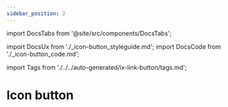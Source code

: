 ```yaml
---
sidebar_position: 2
---
```


import DocsTabs from '@site/src/components/DocsTabs';

import DocsUx from './\_icon-button_styleguide.md';
import DocsCode from './\_icon-button_code.md';

import Tags from './../../auto-generated/ix-link-button/tags.md';

# Icon button

<Tags />

<DocsTabs styleguide={DocsUx} code={DocsCode} />

